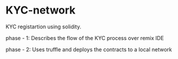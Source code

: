 # KYC-network

KYC registartion using solidity.

phase - 1: Describes the flow of the KYC process over remix IDE

phase - 2: Uses truffle and deploys the contracts to a local network